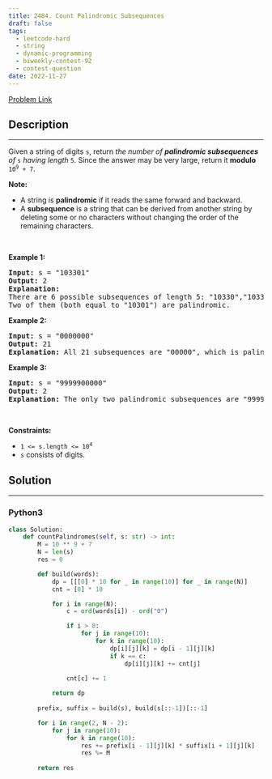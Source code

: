 ```yaml
---
title: 2484. Count Palindromic Subsequences
draft: false
tags: 
  - leetcode-hard
  - string
  - dynamic-programming
  - biweekly-contest-92
  - contest-question
date: 2022-11-27
---
```


[Problem Link](https://leetcode.com/problems/count-palindromic-subsequences/)

## Description

---
<p>Given a string of digits <code>s</code>, return <em>the number of <strong>palindromic subsequences</strong> of</em> <code>s</code><em> having length </em><code>5</code>. Since the answer may be very large, return it <strong>modulo</strong> <code>10<sup>9</sup> + 7</code>.</p>

<p><strong>Note:</strong></p>

<ul>
	<li>A string is <strong>palindromic</strong> if it reads the same forward and backward.</li>
	<li>A <strong>subsequence</strong> is a string that can be derived from another string by deleting some or no characters without changing the order of the remaining characters.</li>
</ul>

<p>&nbsp;</p>
<p><strong class="example">Example 1:</strong></p>

<pre>
<strong>Input:</strong> s = &quot;103301&quot;
<strong>Output:</strong> 2
<strong>Explanation:</strong> 
There are 6 possible subsequences of length 5: &quot;10330&quot;,&quot;10331&quot;,&quot;10301&quot;,&quot;10301&quot;,&quot;13301&quot;,&quot;03301&quot;. 
Two of them (both equal to &quot;10301&quot;) are palindromic.
</pre>

<p><strong class="example">Example 2:</strong></p>

<pre>
<strong>Input:</strong> s = &quot;0000000&quot;
<strong>Output:</strong> 21
<strong>Explanation:</strong> All 21 subsequences are &quot;00000&quot;, which is palindromic.
</pre>

<p><strong class="example">Example 3:</strong></p>

<pre>
<strong>Input:</strong> s = &quot;9999900000&quot;
<strong>Output:</strong> 2
<strong>Explanation:</strong> The only two palindromic subsequences are &quot;99999&quot; and &quot;00000&quot;.
</pre>

<p>&nbsp;</p>
<p><strong>Constraints:</strong></p>

<ul>
	<li><code>1 &lt;= s.length &lt;= 10<sup>4</sup></code></li>
	<li><code>s</code> consists of digits.</li>
</ul>


## Solution

---
### Python3
``` py title='count-palindromic-subsequences'
class Solution:
    def countPalindromes(self, s: str) -> int:
        M = 10 ** 9 + 7
        N = len(s)
        res = 0

        def build(words):
            dp = [[[0] * 10 for _ in range(10)] for _ in range(N)]
            cnt = [0] * 10

            for i in range(N):
                c = ord(words[i]) - ord("0")

                if i > 0:
                    for j in range(10):
                        for k in range(10):
                            dp[i][j][k] = dp[i - 1][j][k]
                            if k == c:
                                dp[i][j][k] += cnt[j]
                
                cnt[c] += 1

            return dp
        
        prefix, suffix = build(s), build(s[::-1])[::-1]

        for i in range(2, N - 2):
            for j in range(10):
                for k in range(10):
                    res += prefix[i - 1][j][k] * suffix[i + 1][j][k]
                    res %= M
        
        return res

                
```

